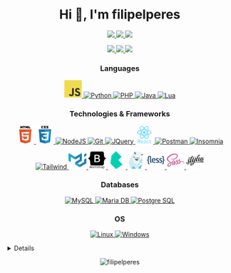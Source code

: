 <h1 align="center">Hi 👋, I'm filipelperes</h1>

<p align="center">
 <a href="https://linkedin.com/in/filipelperes" target="blank"> <img src="https://img.shields.io/badge/-LinkedIn-%230077B5?style=flat-square&logo=linkedin&logoColor=white" target="_blank"> </a>
 <a href="https://discord.com/users/399592495811526657" target="_blank"> <img src="https://img.shields.io/badge/Discord-7289DA?style=flat-square&logo=discord&logoColor=white" target="_blank"> </a>
  <a href="https://t.me/filipelperes"> <img src="https://img.shields.io/badge/Telegram-2CA5E0?style=flat-square&logo=telegram&logoColor=white" target="_blank"> </a>
</p>

<p align="center">
 <a href="mailto:filipelperes@gmail.com"> <img src="https://img.shields.io/badge/Gmail-D14836?style=flat-square&logo=gmail&logoColor=white" target="_blank"> </a>
 <a href="mailto:filipelperes@pm.me"> <img src="https://img.shields.io/badge/ProtonMail-8B89CC?style=flat-square&logo=protonmail&logoColor=white" target="_blank"> </a>
 <a href="mailto:filipelperes@outlook.com.br"> <img src="https://img.shields.io/badge/Microsoft_Outlook-0078D4?style=flat-square&logo=microsoft-outlook&logoColor=white" target="_blank"> </a>
</p>

<h3 align="center">Languages</h3>
<p align="center">
 <a href="https://www.w3schools.com/js/" target="_blank" rel="noreferrer"> <img src="https://raw.githubusercontent.com/devicons/devicon/master/icons/javascript/javascript-original.svg" alt="Javascript" width="40" height="40"/> </a>
 <a href="https://www.python.org/" target="_blank" rel="noreferrer"> <img src="https://www.vectorlogo.zone/logos/python/python-icon.svg" alt="Python" width="40" height="40"/> </a>
 <a href="https://www.php.net/" target="_blank" rel="noreferrer"> <img src="https://www.vectorlogo.zone/logos/php/php-icon.svg" alt="PHP" width="40" height="40"/> </a>
 <a href="https://www.java.com/" target="_blank" rel="noreferrer"> <img src="https://www.vectorlogo.zone/logos/java/java-icon.svg" alt="Java" width="40" height="40"/> </a>
 <a href="https://www.lua.org/" target="_blank" rel="noreferrer"> <img src="https://www.vectorlogo.zone/logos/lua/lua-icon.svg" alt="Lua" width="40" height="40"/> </a>
</p>

<h3 align="center">Technologies & Frameworks</h3>
<p align="center"> 
 <a href="https://www.w3schools.com/html/" target="_blank" rel="noreferrer"> <img src="https://raw.githubusercontent.com/devicons/devicon/master/icons/html5/html5-original-wordmark.svg" alt="HTML5" width="40" height="40"/> </a>
 <a href="https://www.w3schools.com/css/" target="_blank" rel="noreferrer"> <img src="https://raw.githubusercontent.com/devicons/devicon/master/icons/css3/css3-original-wordmark.svg" alt="CSS3" width="40" height="40"/> </a>
 <a href="https://nodejs.org" target="_blank" rel="noreferrer"> <img src="https://www.vectorlogo.zone/logos/nodejs/nodejs-icon.svg" alt="NodeJS" width="40" height="40"/> </a>
 <a href="https://git-scm.com/" target="_blank" rel="noreferrer"> <img src="https://www.vectorlogo.zone/logos/git-scm/git-scm-icon.svg" alt="Git" width="40" height="40"/> </a>
 <a href="https://jquery.com/" target="_blank" rel="noreferrer"> <img src="https://www.vectorlogo.zone/logos/jquery/jquery-icon.svg" alt="JQuery" width="40" height="40"/> </a>
 <a href="https://react.dev/" target="_blank" rel="noreferrer"> <img src="https://raw.githubusercontent.com/devicons/devicon/master/icons/react/react-original-wordmark.svg" alt="React" width="40" height="40"/>
  <a href="https://postman.com" target="_blank" rel="noreferrer"> <img src="https://www.vectorlogo.zone/logos/getpostman/getpostman-icon.svg" alt="Postman" width="40" height="40"/> </a>
 <a href="https://insomnia.rest/" target="_blank" rel="noreferrer"> <img src="https://github.com/get-icon/geticon/blob/master/icons/insomnia.svg" alt="Insomnia" width="40" height="40"/> </a> </a>
</p>

<p align="center">
  <a href="https://tailwindcss.com/" target="_blank" rel="noreferrer"> <img src="https://www.vectorlogo.zone/logos/tailwindcss/tailwindcss-icon.svg" alt="Tailwind" width="40" height="40"/> </a>
 <a href="https://mui.com/" target="_blank" rel="noreferrer"> <img src="https://github.com/devicons/devicon/raw/master/icons/materialui/materialui-original.svg" alt="Material UI" width="40" height="40"/> </a>
 <a href="https://getbootstrap.com" target="_blank" rel="noreferrer"> <img src="https://raw.githubusercontent.com/devicons/devicon/master/icons/bootstrap/bootstrap-plain-wordmark.svg" alt="Bootstrap" width="40" height="40"/> </a>
 <a href="https://bulma.io/" target="_blank" rel="noreferrer"> <img src="https://github.com/devicons/devicon/raw/master/icons/bulma/bulma-plain.svg" alt="Bulma" width="40" height="40"/> </a>
 <a href="https://get.foundation/" target="_blank" rel="noreferrer"> <img src="https://github.com/devicons/devicon/raw/master/icons/foundation/foundation-original.svg" alt="Foundation" width="40" height="40"/> </a>
 <a href="https://lesscss.org/" target="_blank" rel="noreferrer"> <img src="https://github.com/devicons/devicon/raw/master/icons/less/less-plain-wordmark.svg" alt="Less" width="40" height="40"/> </a>
 <a href="https://sass-lang.com" target="_blank" rel="noreferrer"> <img src="https://raw.githubusercontent.com/devicons/devicon/master/icons/sass/sass-original.svg" alt="Sass" width="40" height="40"/> </a>
 <a href="https://stylus-lang.com/" target="_blank" rel="noreferrer"> <img src="https://github.com/devicons/devicon/raw/master/icons/stylus/stylus-original.svg" alt="Stylus" width="40" height="40"/> </a>
</p>

<h3 align="center">Databases</h3>
<p align="center">
  <a href="https://www.mysql.com/" target="_blank" rel="noreferrer"> <img src="https://www.vectorlogo.zone/logos/mysql/mysql-icon.svg" alt="MySQL" width="40" height="40"/> </a>
  <a href="https://mariadb.org/" target="_blank" rel="noreferrer"> <img src="https://www.vectorlogo.zone/logos/mariadb/mariadb-icon.svg" alt="Maria DB" width="40" height="40"/> </a>
  <a href="https://www.postgresql.org/" target="_blank" rel="noreferrer"> <img src="https://www.vectorlogo.zone/logos/postgresql/postgresql-icon.svg" alt="Postgre SQL" width="40" height="40"/> </a>
 </p>

<h3 align="center">OS</h3>
<p align="center">
  <a href="https://distrowatch.com/" target="_blank" rel="noreferrer"> <img src="https://www.vectorlogo.zone/logos/linux/linux-icon.svg" alt="Linux" width="40" height="40"/> </a>
  <a href="https://www.microsoft.com/pt-br/windows/" target="_blank" rel="noreferrer"> <img src="https://www.vectorlogo.zone/logos/microsoft/microsoft-icon.svg" alt="Windows" width="40" height="40"/> </a>  
 </p>

<details>
 <p align="center">  
   <img src="https://github-readme-stats.vercel.app/api/top-langs/?username=filipelperes&langs_count=11&theme=omni&hide_border=true&card_width=700&hide_title=true&layout=compact"/>
 </p>  
   
 <p align="center">
  <img src="https://github-readme-streak-stats.herokuapp.com/?user=filipelperes&theme=omni&hide_border=true&card_width=700&stroke=transparent"/>
 </p>
 <p align="center">
    <img src="http://github-profile-summary-cards.vercel.app/api/cards/profile-details?username=filipelperes&theme=omni" />
 </p>
 <p align="center">
   <img src="http://github-profile-summary-cards.vercel.app/api/cards/stats?username=filipelperes&theme=omni" />
   <img src="http://github-profile-summary-cards.vercel.app/api/cards/repos-per-language?username=filipelperes&theme=omni" />
 </p>

 <p align="center">
  <img src="https://github-readme-stats.vercel.app/api?username=filipelperes&theme=omni&hide_border=true&include_all_commits=true&card_width=200&hide_title=true&count_private=true&size_weight=0&count_weight=1&hide_rank=true"/>
 </p>
</details>

<p align="center"> <img src="https://komarev.com/ghpvc/?username=filipelperes&label=Profile%20views&color=988BC7&style=for-the-badge&label=Views" alt="filipelperes" /> </p>

